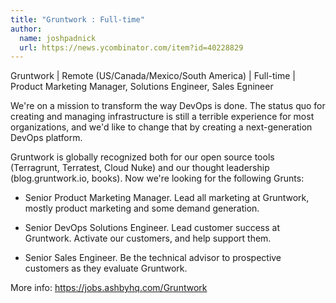 ```yaml
---
title: "Gruntwork : Full-time"
author:
  name: joshpadnick
  url: https://news.ycombinator.com/item?id=40228829
---
```

Gruntwork | Remote (US&#x2F;Canada&#x2F;Mexico&#x2F;South America) | Full-time | Product Marketing Manager, Solutions Engineer, Sales Egnineer

We&#x27;re on a mission to transform the way DevOps is done. The status quo for creating and managing infrastructure is still a terrible experience for most organizations, and we&#x27;d like to change that by creating a next-generation DevOps platform.

Gruntwork is globally recognized both for our open source tools (Terragrunt, Terratest, Cloud Nuke) and our thought leadership (blog.gruntwork.io, books). Now we&#x27;re looking for the following Grunts:

- Senior Product Marketing Manager. Lead all marketing at Gruntwork, mostly product marketing and some demand generation.

- Senior DevOps Solutions Engineer. Lead customer success at Gruntwork. Activate our customers, and help support them.

- Senior Sales Engineer. Be the technical advisor to prospective customers as they evaluate Gruntwork.

More info: <a href="https:&#x2F;&#x2F;jobs.ashbyhq.com&#x2F;Gruntwork">https:&#x2F;&#x2F;jobs.ashbyhq.com&#x2F;Gruntwork</a>
